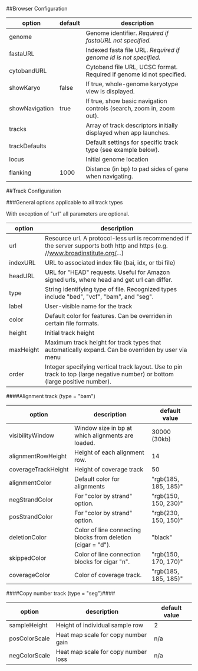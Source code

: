 <!--Note: This document is written in "markdown".  Please respect the arkdown conventions (http://daringfireball.net/projects/markdown/) when editig. -->



##Browser Configuration


option | default | description
------ | ------- | ------------
genome  | | Genome identifier. *Required if fastaURL not specified.*
fastaURL  | | Indexed fasta file URL.  *Required if genome id is not specified.*
cytobandURL | | Cytoband file URL, UCSC format.  Required if genome id not specified.
showKaryo | false | If true, whole-genome karyotype view is displayed.
showNavigation | true | If true, show basic navigation controls (search, zoom in, zoom out).
tracks | |Array of track descriptors initially displayed when app launches.
trackDefaults | | Default settings for specific track type (see example below).
locus | | Initial genome location
flanking | 1000 | Distance (in bp) to pad sides of gene when navigating.


##Track Configuration

###General options applicable to all track types

With exception of "url" all parameters are optional.

option | description
--------|  ----------------
url | Resource url.  A protocol-less url is recommended if the server supports both http and https (e.g. //www.broadinstitute.org/...)
indexURL | URL to associated index file (bai, idx, or tbi file)
headURL | URL for "HEAD" requests.   Useful for Amazon signed urls, where head and get url can differ.
type | String identifying type of file.  Recognized types include  "bed", "vcf", "bam", and "seg".
label | User-visible name for the track
color | Default color for features.  Can be overriden in certain file formats.
height | Initial track height
maxHeight | Maximum track height for track types that automatically expand.  Can be overriden by user via menu
order | Integer specifying vertical track layout.  Use to pin track to top (large negative number) or bottom (large positive number).

####Alignment track (type = "bam")

option | description | default value
-------- | ---------------- | ----------------
visibilityWindow | Window size in bp at which alignments are loaded.  | 30000 (30kb)
alignmentRowHeight | Height of each alignment row.  | 14
coverageTrackHeight | Height of coverage track | 50
alignmentColor | Default color for alignments | "rgb(185, 185, 185)"
negStrandColor | For "color by strand" option. | "rgb(150, 150, 230)"
posStrandColor | For "color by strand" option. | "rgb(230, 150, 150)"
deletionColor | Color of line connecting blocks from deletion (cigar = "d").  | "black"
skippedColor | Color of line connection blocks for cigar "n". | "rgb(150, 170, 170)"
coverageColor | Color of coverage track. | "rgb(185, 185, 185)"

####Copy number track (type = "seg")####

option | description | default value
-------- | ---------------- | ----------------
sampleHeight | Height of individual sample row | 2
posColorScale | Heat map scale for copy number gain | n/a
negColorScale | Heat map scale for copy number loss | n/a

<!-- TODO -- heatmap scale json description -->



